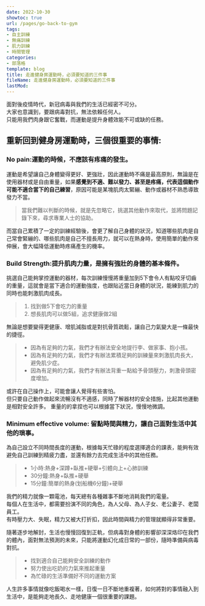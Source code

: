 ```yaml
---
date: 2022-10-30
showtoc: true
url: /pages/go-back-to-gym
tags:
- 自主訓練
- 無痛訓練
- 肌力訓練
- 時間管理
categories:
- 部落格
template: blog
title: 走進健身房運動時，必須要知道的三件事
fileName: 走進健身房運動時，必須要知道的三件事
lastMod: 
---
```

面對後疫情時代，新冠病毒與我們的生活已經密不可分。  
大家也意識到，要跟病毒對抗，無法依賴任何人。  
只能用我們肉身跟它奮戰，而運動是提升身體效能不可或缺的任務。

## 重新回到健身房運動時，三個很重要的事情:

### No pain:運動的時候，不應該有疼痛的發生。

運動是希望讓自己身體變得更好、更強壯，因此運動時不痛是最高原則，無論是在使用器材或是自由重量，如果**感覺到不適、難以發力、甚至是疼痛，代表這個動作可能不適合當下的自己練習**，原因可能是某塊肌肉太緊繃、動作或器材不熟悉導致發力不當。  

>當我們難以判斷的時候，就是先忽略它，挑選其他動作來取代，並將問題記錄下來，尋求專業人士的協助。  

而當自己累積了一定的訓練經驗後，會更了解自己身體的狀況，知道哪些肌肉是自己常會緊繃的、哪些肌肉是自己不擅長用力，就可以在熱身時，使用簡單的動作來伸展，會大幅降低運動時疼痛產生的機率。

### Build Strength:提升肌肉力量，是擁有強壯的身體的基本條件。

挑選自己能夠掌控運動的器材，每次訓練慢慢將重量加到5下會令人有點咬牙切齒的重量，這就會是當下適合的運動強度，也跟貼近當日身體的狀況，能練到肌力的同時也能刺激肌肉成長。  
> 1. 找到做5下會吃力的重量  
> 2. 想長肌肉可以做5組，追求健康做2組  

無論是想要變得更健康、增肌減脂或是對抗骨質疏鬆，讓自己力氣變大是一條最快的捷徑。  
>* 因為有足夠的力氣，我們才有辦法安全地提行李、做家事、抱小孩。  
>* 因為有足夠的力氣，我們才有辦法累積足夠的訓練量來刺激肌肉長大，避免肌少症。  
>* 因為有足夠的力氣，我們才有辦法背重一點給予骨頭壓力，刺激骨頭密度增加。  

或許在自己操作上，可能會讓人覺得有些害怕。  
但只要自己動作做起來流暢沒有不適感，同時了解器材的安全措施，比起其他運動是相對安全許多。  重量的的拿捏也可以根據當下狀況，慢慢地微調。

### Minimum effective volume: 留點時間與精力，讓自己面對生活中其他的瑣事。

為自己設立不同時間長度的運動，根據每天忙碌的程度選擇適合的課表，能夠有效避免自己訓練到精疲力盡，並還有餘力去完成生活中的其他任務。  
>* 1小時:熱身+深蹲+臥推+硬舉+引體向上+心肺訓練  
>* 30分鐘:熱身+臥推+硬舉  
>* 15分鐘:簡單的熱身(划船機6分鐘)+硬舉  

我們的精力就像一顆電池，每天總有各種雜事不斷地消耗我們的電量。  
每個人在生活中，都需要扮演不同的角色，為人父母、為人子女、老公妻子、老闆員工。  
有時壓力大、失眠，精力又被大打折扣，因此時間與精力的管理就顯得非常重要。

隨著逐步地解封，生活也慢慢回復到正軌，但病毒對身體的影響卻深深烙印在我們的體內，面對無法預測的未來，只能將運動幻化成日常的一部份，隨時準備與病毒對抗。  
>* 找到適合自己能夠安全訓練的動作  
>* 努力使出吃奶的力氣來推起重量  
>* 為忙碌的生活準備好不同的運動方案  

人生許多事情就像吃飯喝水一樣，日復一日不斷地重複著，如何將對的事情融入到生活中，是能夠走地長久、走地健康一個很重要的課題。


